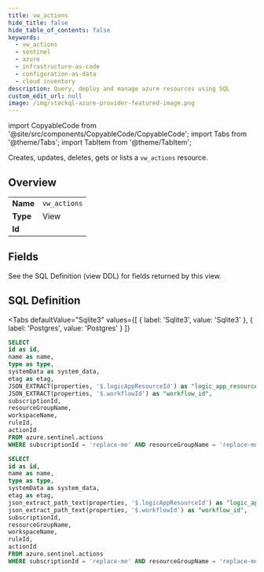```yaml
--- 
title: vw_actions
hide_title: false
hide_table_of_contents: false
keywords:
  - vw_actions
  - sentinel
  - azure
  - infrastructure-as-code
  - configuration-as-data
  - cloud inventory
description: Query, deploy and manage azure resources using SQL
custom_edit_url: null
image: /img/stackql-azure-provider-featured-image.png
---
```


import CopyableCode from '@site/src/components/CopyableCode/CopyableCode';
import Tabs from '@theme/Tabs';
import TabItem from '@theme/TabItem';

Creates, updates, deletes, gets or lists a <code>vw_actions</code> resource.

## Overview
<table><tbody>
<tr><td><b>Name</b></td><td><code>vw_actions</code></td></tr>
<tr><td><b>Type</b></td><td>View</td></tr>
<tr><td><b>Id</b></td><td><CopyableCode code="azure.sentinel.vw_actions" /></td></tr>
</tbody></table>

## Fields

See the SQL Definition (view DDL) for fields returned by this view.

## SQL Definition

<Tabs
defaultValue="Sqlite3"
values={[
{ label: 'Sqlite3', value: 'Sqlite3' },
{ label: 'Postgres', value: 'Postgres' }
]}
>
<TabItem value="Sqlite3">

```sql
SELECT
id as id,
name as name,
type as type,
systemData as system_data,
etag as etag,
JSON_EXTRACT(properties, '$.logicAppResourceId') as "logic_app_resource_id",
JSON_EXTRACT(properties, '$.workflowId') as "workflow_id",
subscriptionId,
resourceGroupName,
workspaceName,
ruleId,
actionId
FROM azure.sentinel.actions
WHERE subscriptionId = 'replace-me' AND resourceGroupName = 'replace-me' AND workspaceName = 'replace-me' AND ruleId = 'replace-me';
```

</TabItem>
<TabItem value="Postgres">

```sql
SELECT
id as id,
name as name,
type as type,
systemData as system_data,
etag as etag,
json_extract_path_text(properties, '$.logicAppResourceId') as "logic_app_resource_id",
json_extract_path_text(properties, '$.workflowId') as "workflow_id",
subscriptionId,
resourceGroupName,
workspaceName,
ruleId,
actionId
FROM azure.sentinel.actions
WHERE subscriptionId = 'replace-me' AND resourceGroupName = 'replace-me' AND workspaceName = 'replace-me' AND ruleId = 'replace-me';
```

</TabItem>
</Tabs>
